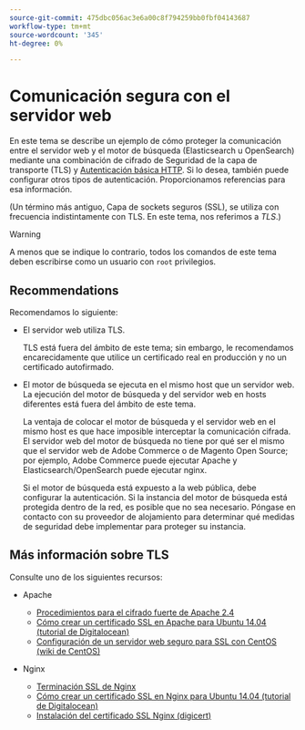 ```yaml
---
source-git-commit: 475dbc056ac3e6a00c8f794259bb0fbf04143687
workflow-type: tm+mt
source-wordcount: '345'
ht-degree: 0%

---
```

# Comunicación segura con el servidor web

En este tema se describe un ejemplo de cómo proteger la comunicación entre el servidor web y el motor de búsqueda (Elasticsearch u OpenSearch) mediante una combinación de cifrado de Seguridad de la capa de transporte (TLS) y [Autenticación básica HTTP](https://datatracker.ietf.org/doc/html/rfc2617). Si lo desea, también puede configurar otros tipos de autenticación. Proporcionamos referencias para esa información.

(Un término más antiguo, Capa de sockets seguros (SSL), se utiliza con frecuencia indistintamente con TLS. En este tema, nos referimos a *TLS*.)

>[!WARNING]
>
>A menos que se indique lo contrario, todos los comandos de este tema deben escribirse como un usuario con `root` privilegios.

## Recommendations

Recomendamos lo siguiente:

* El servidor web utiliza TLS.

   TLS está fuera del ámbito de este tema; sin embargo, le recomendamos encarecidamente que utilice un certificado real en producción y no un certificado autofirmado.

* El motor de búsqueda se ejecuta en el mismo host que un servidor web. La ejecución del motor de búsqueda y del servidor web en hosts diferentes está fuera del ámbito de este tema.

   La ventaja de colocar el motor de búsqueda y el servidor web en el mismo host es que hace imposible interceptar la comunicación cifrada. El servidor web del motor de búsqueda no tiene por qué ser el mismo que el servidor web de Adobe Commerce o de Magento Open Source; por ejemplo, Adobe Commerce puede ejecutar Apache y Elasticsearch/OpenSearch puede ejecutar nginx.

   Si el motor de búsqueda está expuesto a la web pública, debe configurar la autenticación. Si la instancia del motor de búsqueda está protegida dentro de la red, es posible que no sea necesario. Póngase en contacto con su proveedor de alojamiento para determinar qué medidas de seguridad debe implementar para proteger su instancia.

## Más información sobre TLS

Consulte uno de los siguientes recursos:

* Apache

   * [Procedimientos para el cifrado fuerte de Apache 2.4](https://httpd.apache.org/docs/2.4/ssl/ssl_howto.html)
   * [Cómo crear un certificado SSL en Apache para Ubuntu 14.04 (tutorial de Digitalocean)](https://www.digitalocean.com/community/tutorials/how-to-create-a-ssl-certificate-on-apache-for-ubuntu-14-04)
   * [Configuración de un servidor web seguro para SSL con CentOS (wiki de CentOS)](https://wiki.centos.org/HowTos/Https)

* Nginx

   * [Terminación SSL de Nginx](https://www.nginx.com/resources/admin-guide/nginx-ssl-termination/)
   * [Cómo crear un certificado SSL en Nginx para Ubuntu 14.04 (tutorial de Digitalocean)](https://www.digitalocean.com/community/tutorials/how-to-create-an-ssl-certificate-on-nginx-for-ubuntu-14-04)
   * [Instalación del certificado SSL Nginx (digicert)](https://www.digicert.com/ssl-certificate-installation-nginx.htm)
